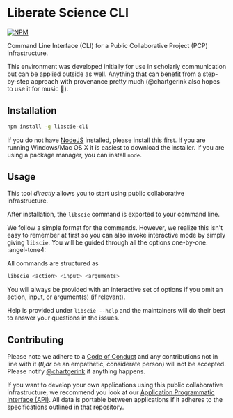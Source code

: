 # Liberate Science CLI

[![NPM](https://nodei.co/npm/libscie-cli.png)](https://npmjs.org/package/libscie-cli)

Command Line Interface (CLI) for a Public Collaborative Project (PCP)
infrastructure.

This environment was developed initially for use in scholarly
communication but can be applied outside as well. Anything that can
benefit from a step-by-step approach with provenance pretty much
(@chartgerink also hopes to use it for music :musical_keyboard:).

## Installation

```bash
npm install -g libscie-cli
```

If you do not have [NodeJS](https://nodejs.org/en/) installed, please
install this first. If you are running Windows/Mac OS X it is easiest
to download the installer. If you are using a package manager, you can
install `node`.

## Usage

This tool *directly* allows you to start using public collaborative
infrastructure.

After installation, the `libscie` command is exported to your command
line. 

We follow a simple format for the commands. However, we realize this
isn't easy to remember at first so you can also invoke interactive
mode by simply giving `libscie`. You will be guided through all the
options one-by-one. :angel-tone4:

All commands are structured as

```bash
libscie <action> <input> <arguments>
```

You will always be provided with an interactive set of options if you
omit an action, input, or argument(s) (if relevant). 

Help is provided under `libscie --help` and the maintainers will do
their best to answer your questions in the issues.

## Contributing

Please note we adhere to a [Code of Conduct](./CODE_OF_CONDUCT.md) and
any contributions not in line with it (*tl;dr* be an empathetic,
considerate person) will not be accepted. Please notify
[@chartgerink](mailto:chris@libscie.org) if anything happens.

If you want to develop your own applications using this public
collaborative infrastructure, we recommend you look at our
[Application Programmatic Interface
(API)](https://github.com/libscie/api). All data is portable between
applications if it adheres to the specifications outlined in that
repository.

